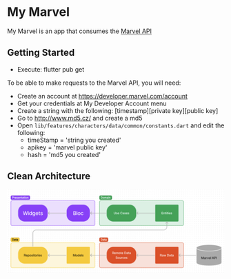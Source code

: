 # My Marvel

My Marvel is an app that consumes the [Marvel API](https://developer.marvel.com/)

## Getting Started

- Execute: flutter pub get

To be able to make requests to the Marvel API, you will need:

- Create an account at https://developer.marvel.com/account
- Get your credentials at My Developer Account menu
- Create a string with the following: [timestamp][private key][public key]
- Go to http://www.md5.cz/ and create a md5
- Open `lib/features/characters/data/common/constants.dart` and edit the following:
    - timeStamp = 'string you created'
    - apikey = 'marvel public key'
    - hash = 'md5 you created'

## Clean Architecture

![Architecture](architecture.png)